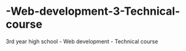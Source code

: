 # -Web-development-3-Technical-course
 3rd year high school -  Web development  -  Technical course
